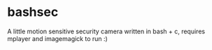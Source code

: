 # bashsec
A little motion sensitive security camera written in bash + c, requires mplayer and imagemagick to run :)
